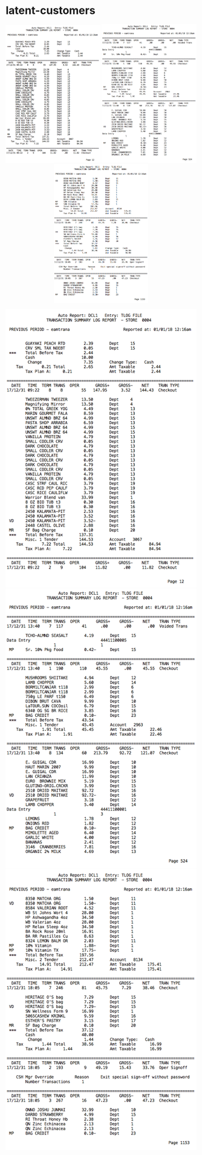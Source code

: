 # latent-customers


<p align="middle">
<img src = "./img/TLOG1.png" width="250" />
<img src = "./img/TLOG2.png" width="250" />
<img src = "./img/TLOG3.png" width="250" />
</p>   

<p align="middle">
<img src = "./img/TLOG1.png" />
<img src = "./img/TLOG2.png" />
<img src = "./img/TLOG3.png" />
</p>